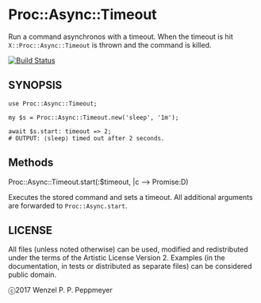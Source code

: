 # Proc::Async::Timeout

Run a command asynchronos with a timeout. When the timeout is hit
`X::Proc::Async::Timeout` is thrown and the command is killed.

[![Build Status](https://travis-ci.org/gfldex/perl6-proc-async-timeout.svg?branch=master)](https://travis-ci.org/gfldex/perl6-proc-async-timeout)

## SYNOPSIS

```
use Proc::Async::Timeout;

my $s = Proc::Async::Timeout.new('sleep', '1m');

await $s.start: timeout => 2;
# OUTPUT: ⟨sleep⟩ timed out after 2 seconds.
```

## Methods

Proc::Async::Timeout.start(:$timeout, |c --> Promise:D)

Executes the stored command and sets a timeout. All additional arguments are
forwarded to `Proc::Async.start`.

## LICENSE

All files (unless noted otherwise) can be used, modified and redistributed
under the terms of the Artistic License Version 2. Examples (in the
documentation, in tests or distributed as separate files) can be considered
public domain.

ⓒ2017 Wenzel P. P. Peppmeyer
